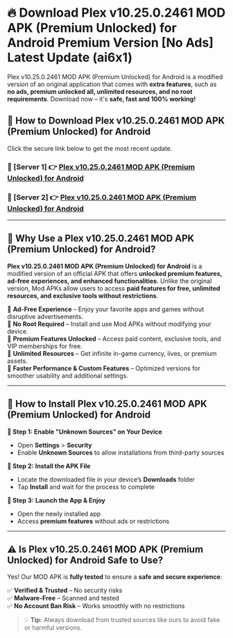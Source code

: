 # 🔥 Download Plex v10.25.0.2461 MOD APK (Premium Unlocked) for Android Premium Version [No Ads] Latest Update (ai6x1) 

Plex v10.25.0.2461 MOD APK (Premium Unlocked) for Android is a modified version of an original application that comes with **extra features**, such as **no ads, premium unlocked all, unlimited resources, and no root requirements**. Download now – it's **safe, fast and 100% working!**

## **📱 How to Download Plex v10.25.0.2461 MOD APK (Premium Unlocked) for Android**  

Click the secure link below to get the most recent update.  

 ### **📌 [Server 1] 👉** [Plex v10.25.0.2461 MOD APK (Premium Unlocked) for Android](https://apkcomod.com?title=Plex_v10.25.0.2461_MOD_APK_(Premium_Unlocked)_for_Android)

 ### **📌 [Server 2] 👉** [Plex v10.25.0.2461 MOD APK (Premium Unlocked) for Android](https://apkcomod.com?title=Plex_v10.25.0.2461_MOD_APK_(Premium_Unlocked)_for_Android)

---

## **🤖 Why Use a Plex v10.25.0.2461 MOD APK (Premium Unlocked) for Android?**  

**Plex v10.25.0.2461 MOD APK (Premium Unlocked) for Android** is a modified version of an official APK that offers **unlocked premium features, ad-free experiences, and enhanced functionalities**. Unlike the original version, Mod APKs allow users to access **paid features for free, unlimited resources, and exclusive tools without restrictions**.

🔽 **Ad-Free Experience** – Enjoy your favorite apps and games without disruptive advertisements.  
🔽 **No Root Required** – Install and use Mod APKs without modifying your device.  
🔽 **Premium Features Unlocked** – Access paid content, exclusive tools, and VIP memberships for free.  
🔽 **Unlimited Resources** – Get infinite in-game currency, lives, or premium assets.  
🔽 **Faster Performance & Custom Features** – Optimized versions for smoother usability and additional settings.  

---

## **🚀 How to Install Plex v10.25.0.2461 MOD APK (Premium Unlocked) for Android**  

**🔹 Step 1:** **Enable "Unknown Sources" on Your Device**  
- Open **Settings** > **Security**  
- Enable **Unknown Sources** to allow installations from third-party sources  

**🔹 Step 2:** **Install the APK File**  
- Locate the downloaded file in your device’s **Downloads** folder  
- Tap **Install** and wait for the process to complete  

**🔹 Step 3:** **Launch the App & Enjoy**  
- Open the newly installed app  
- Access **premium features** without ads or restrictions  

---

## **⚠️ Is Plex v10.25.0.2461 MOD APK (Premium Unlocked) for Android Safe to Use?**  

Yes! Our MOD APK is **fully tested** to ensure a **safe and secure experience**:

✅ **Verified & Trusted** – No security risks  
✅ **Malware-Free** – Scanned and tested  
✅ **No Account Ban Risk** – Works smoothly with no restrictions  

> 💡 **Tip:** Always download from trusted sources like ours to avoid fake or harmful versions.
